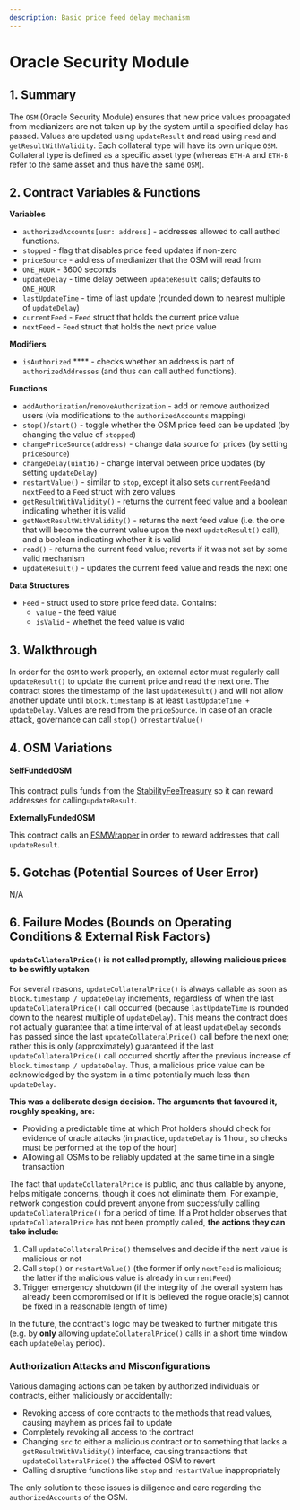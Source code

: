 ```yaml
---
description: Basic price feed delay mechanism
---
```


# Oracle Security Module

## 1. Summary

The `OSM` (Oracle Security Module) ensures that new price values propagated from medianizers are not taken up by the system until a specified delay has passed. Values are updated using `updateResult` and read using `read` and `getResultWithValidity`. Each collateral type will have its own unique `OSM`. Collateral type is defined as a specific asset type (whereas `ETH-A` and `ETH-B` refer to the same asset and thus have the same `OSM`).

## 2. Contract Variables & Functions <a href="#2-contract-details" id="2-contract-details"></a>

**Variables**

* `authorizedAccounts[usr: address]` - addresses allowed to call authed functions.
* `stopped` - flag that disables price feed updates if non-zero
* `priceSource` - address of medianizer that the OSM will read from
* `ONE_HOUR` - 3600 seconds
* `updateDelay` - time delay between `updateResult` calls; defaults to `ONE_HOUR`
* `lastUpdateTime` - time of last update (rounded down to nearest multiple of `updateDelay`)
* `currentFeed` - `Feed` struct that holds the current price value
* `nextFeed` - `Feed` struct that holds the next price value

**Modifiers**

* `isAuthorized` **** - checks whether an address is part of `authorizedAddresses` (and thus can call authed functions).

**Functions**

* `addAuthorization`/`removeAuthorization` - add or remove authorized users (via modifications to the `authorizedAccounts` mapping)
* `stop()`/`start()` - toggle whether the OSM price feed can be updated (by changing the value of `stopped`)
* `changePriceSource(address)` - change data source for prices (by setting `priceSource`)
* `changeDelay(uint16)` - change interval between price updates (by setting `updateDelay`)
* `restartValue()` - similar to `stop`, except it also sets `currentFeed`and `nextFeed` to a `Feed` struct with zero values
* `getResultWithValidity()` - returns the current feed value and a boolean indicating whether it is valid
* `getNextResultWithValidity()` - returns the next feed value (i.e. the one that will become the current value upon the next `updateResult()` call), and a boolean indicating whether it is valid
* `read()` - returns the current feed value; reverts if it was not set by some valid mechanism
* `updateResult()` - updates the current feed value and reads the next one

**Data Structures**

* `Feed` - struct used to store price feed data. Contains:
  * `value` - the feed value
  * `isValid` - whethet the feed value is valid

## 3. Walkthrough <a href="#3-key-mechanisms-and-concepts" id="3-key-mechanisms-and-concepts"></a>

In order for the `OSM` to work properly, an external actor must regularly call `updateResult()` to update the current price and read the next one. The contract stores the timestamp of the last `updateResult()` and will not allow another update until `block.timestamp` is at least `lastUpdateTime + updateDelay`. Values are read from the `priceSource`. In case of an oracle attack, governance can call `stop()` or`restartValue()`

## 4. OSM Variations

#### SelfFundedOSM

This contract pulls funds from the [StabilityFeeTreasury](https://github.com/reflexer-labs/geb/blob/master/src/single/StabilityFeeTreasury.sol) so it can reward addresses for calling`updateResult`.&#x20;

**ExternallyFundedOSM**

This contract calls an [FSMWrapper](https://github.com/reflexer-labs/geb-fsm/blob/master/src/FSMWrapper.sol) in order to reward addresses that call `updateResult`.

&#x20;

## 5. Gotchas \(Potential Sources of User Error\)

N/A

## 6. Failure Modes \(Bounds on Operating Conditions & External Risk Factors\)

#### `updateCollateralPrice()` is not called promptly, allowing malicious prices to be swiftly uptaken

For several reasons, `updateCollateralPrice()` is always callable as soon as `block.timestamp / updateDelay` increments, regardless of when the last `updateCollateralPrice()` call occurred \(because `lastUpdateTime` is rounded down to the nearest multiple of `updateDelay`\). This means the contract does not actually guarantee that a time interval of at least `updateDelay` seconds has passed since the last `updateCollateralPrice()` call before the next one; rather this is only \(approximately\) guaranteed if the last `updateCollateralPrice()` call occurred shortly after the previous increase of `block.timestamp / updateDelay`. Thus, a malicious price value can be acknowledged by the system in a time potentially much less than `updateDelay`.

**This was a deliberate design decision. The arguments that favoured it, roughly speaking, are:**

* Providing a predictable time at which Prot holders should check for evidence of oracle attacks \(in practice, `updateDelay` is 1 hour, so checks must be performed at the top of the hour\)
* Allowing all OSMs to be reliably updated at the same time in a single transaction

The fact that `updateCollateralPrice` is public, and thus callable by anyone, helps mitigate concerns, though it does not eliminate them. For example, network congestion could prevent anyone from successfully calling `updateCollateralPrice()` for a period of time. If a Prot holder observes that `updateCollateralPrice` has not been promptly called, **the actions they can take include:**

1. Call `updateCollateralPrice()` themselves and decide if the next value is malicious or not
2. Call `stop()` or `restartValue()` \(the former if only `nextFeed` is malicious; the latter if the malicious value is already in `currentFeed`\)
3. Trigger emergency shutdown \(if the integrity of the overall system has already been compromised or if it is believed the rogue oracle\(s\) cannot be fixed in a reasonable length of time\)

In the future, the contract's logic may be tweaked to further mitigate this \(e.g. by **only** allowing `updateCollateralPrice()` calls in a short time window each `updateDelay` period\).

### Authorization Attacks and Misconfigurations

Various damaging actions can be taken by authorized individuals or contracts, either maliciously or accidentally:

* Revoking access of core contracts to the methods that read values, causing mayhem as prices fail to update
* Completely revoking all access to the contract
* Changing `src` to either a malicious contract or to something that lacks a `getResultWithValidity()` interface, causing transactions that `updateCollateralPrice()` the affected OSM to revert
* Calling disruptive functions like `stop` and `restartValue` inappropriately

The only solution to these issues is diligence and care regarding the `authorizedAccounts` of the OSM.

